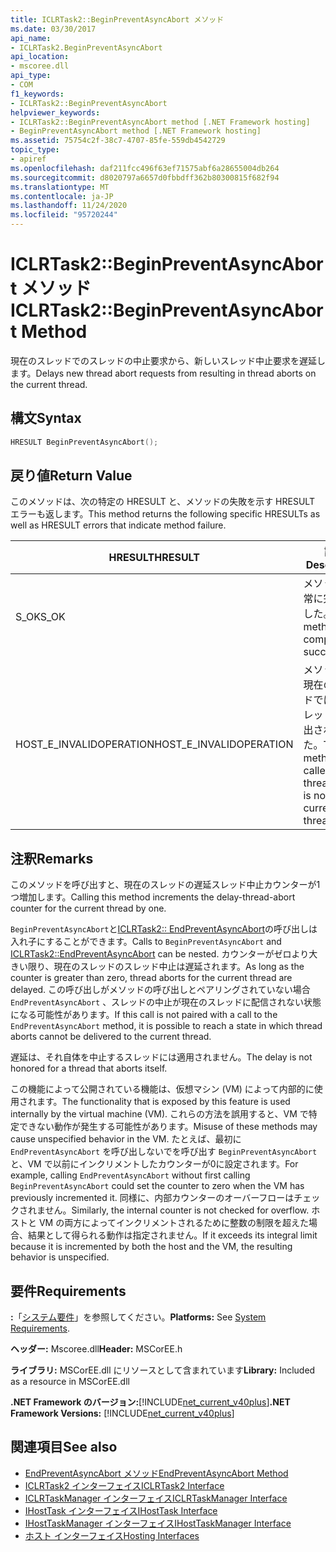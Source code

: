 ```yaml
---
title: ICLRTask2::BeginPreventAsyncAbort メソッド
ms.date: 03/30/2017
api_name:
- ICLRTask2.BeginPreventAsyncAbort
api_location:
- mscoree.dll
api_type:
- COM
f1_keywords:
- ICLRTask2::BeginPreventAsyncAbort
helpviewer_keywords:
- ICLRTask2::BeginPreventAsyncAbort method [.NET Framework hosting]
- BeginPreventAsyncAbort method [.NET Framework hosting]
ms.assetid: 75754c2f-38c7-4707-85fe-559db4542729
topic_type:
- apiref
ms.openlocfilehash: daf211fcc496f63ef71575abf6a28655004db264
ms.sourcegitcommit: d8020797a6657d0fbbdff362b80300815f682f94
ms.translationtype: MT
ms.contentlocale: ja-JP
ms.lasthandoff: 11/24/2020
ms.locfileid: "95720244"
---
```

# <a name="iclrtask2beginpreventasyncabort-method"></a><span data-ttu-id="0806f-102">ICLRTask2::BeginPreventAsyncAbort メソッド</span><span class="sxs-lookup"><span data-stu-id="0806f-102">ICLRTask2::BeginPreventAsyncAbort Method</span></span>

<span data-ttu-id="0806f-103">現在のスレッドでのスレッドの中止要求から、新しいスレッド中止要求を遅延します。</span><span class="sxs-lookup"><span data-stu-id="0806f-103">Delays new thread abort requests from resulting in thread aborts on the current thread.</span></span>  
  
## <a name="syntax"></a><span data-ttu-id="0806f-104">構文</span><span class="sxs-lookup"><span data-stu-id="0806f-104">Syntax</span></span>  
  
```cpp  
HRESULT BeginPreventAsyncAbort();  
```  
  
## <a name="return-value"></a><span data-ttu-id="0806f-105">戻り値</span><span class="sxs-lookup"><span data-stu-id="0806f-105">Return Value</span></span>  

 <span data-ttu-id="0806f-106">このメソッドは、次の特定の HRESULT と、メソッドの失敗を示す HRESULT エラーも返します。</span><span class="sxs-lookup"><span data-stu-id="0806f-106">This method returns the following specific HRESULTs as well as HRESULT errors that indicate method failure.</span></span>  
  
|<span data-ttu-id="0806f-107">HRESULT</span><span class="sxs-lookup"><span data-stu-id="0806f-107">HRESULT</span></span>|<span data-ttu-id="0806f-108">説明</span><span class="sxs-lookup"><span data-stu-id="0806f-108">Description</span></span>|  
|-------------|-----------------|  
|<span data-ttu-id="0806f-109">S_OK</span><span class="sxs-lookup"><span data-stu-id="0806f-109">S_OK</span></span>|<span data-ttu-id="0806f-110">メソッドは正常に完了しました。</span><span class="sxs-lookup"><span data-stu-id="0806f-110">The method completed successfully.</span></span>|  
|<span data-ttu-id="0806f-111">HOST_E_INVALIDOPERATION</span><span class="sxs-lookup"><span data-stu-id="0806f-111">HOST_E_INVALIDOPERATION</span></span>|<span data-ttu-id="0806f-112">メソッドは、現在のスレッドではないスレッドで呼び出されました。</span><span class="sxs-lookup"><span data-stu-id="0806f-112">The method was called on a thread which is not the current thread.</span></span>|  
  
## <a name="remarks"></a><span data-ttu-id="0806f-113">注釈</span><span class="sxs-lookup"><span data-stu-id="0806f-113">Remarks</span></span>  

 <span data-ttu-id="0806f-114">このメソッドを呼び出すと、現在のスレッドの遅延スレッド中止カウンターが1つ増加します。</span><span class="sxs-lookup"><span data-stu-id="0806f-114">Calling this method increments the delay-thread-abort counter for the current thread by one.</span></span>  
  
 <span data-ttu-id="0806f-115">`BeginPreventAsyncAbort`と[ICLRTask2:: EndPreventAsyncAbort](iclrtask2-endpreventasyncabort-method.md)の呼び出しは入れ子にすることができます。</span><span class="sxs-lookup"><span data-stu-id="0806f-115">Calls to `BeginPreventAsyncAbort` and [ICLRTask2::EndPreventAsyncAbort](iclrtask2-endpreventasyncabort-method.md) can be nested.</span></span> <span data-ttu-id="0806f-116">カウンターがゼロより大きい限り、現在のスレッドのスレッド中止は遅延されます。</span><span class="sxs-lookup"><span data-stu-id="0806f-116">As long as the counter is greater than zero, thread aborts for the current thread are delayed.</span></span> <span data-ttu-id="0806f-117">この呼び出しがメソッドの呼び出しとペアリングされていない場合 `EndPreventAsyncAbort` 、スレッドの中止が現在のスレッドに配信されない状態になる可能性があります。</span><span class="sxs-lookup"><span data-stu-id="0806f-117">If this call is not paired with a call to the `EndPreventAsyncAbort` method, it is possible to reach a state in which thread aborts cannot be delivered to the current thread.</span></span>  
  
 <span data-ttu-id="0806f-118">遅延は、それ自体を中止するスレッドには適用されません。</span><span class="sxs-lookup"><span data-stu-id="0806f-118">The delay is not honored for a thread that aborts itself.</span></span>  
  
 <span data-ttu-id="0806f-119">この機能によって公開されている機能は、仮想マシン (VM) によって内部的に使用されます。</span><span class="sxs-lookup"><span data-stu-id="0806f-119">The functionality that is exposed by this feature is used internally by the virtual machine (VM).</span></span> <span data-ttu-id="0806f-120">これらの方法を誤用すると、VM で特定できない動作が発生する可能性があります。</span><span class="sxs-lookup"><span data-stu-id="0806f-120">Misuse of these methods may cause unspecified behavior in the VM.</span></span> <span data-ttu-id="0806f-121">たとえば、最初に `EndPreventAsyncAbort` を呼び出しないでを呼び出す `BeginPreventAsyncAbort` と、VM で以前にインクリメントしたカウンターが0に設定されます。</span><span class="sxs-lookup"><span data-stu-id="0806f-121">For example, calling `EndPreventAsyncAbort` without first calling `BeginPreventAsyncAbort` could set the counter to zero when the VM has previously incremented it.</span></span> <span data-ttu-id="0806f-122">同様に、内部カウンターのオーバーフローはチェックされません。</span><span class="sxs-lookup"><span data-stu-id="0806f-122">Similarly, the internal counter is not checked for overflow.</span></span> <span data-ttu-id="0806f-123">ホストと VM の両方によってインクリメントされるために整数の制限を超えた場合、結果として得られる動作は指定されません。</span><span class="sxs-lookup"><span data-stu-id="0806f-123">If it exceeds its integral limit because it is incremented by both the host and the VM, the resulting behavior is unspecified.</span></span>  
  
## <a name="requirements"></a><span data-ttu-id="0806f-124">要件</span><span class="sxs-lookup"><span data-stu-id="0806f-124">Requirements</span></span>  

 <span data-ttu-id="0806f-125">**:**「[システム要件](../../get-started/system-requirements.md)」を参照してください。</span><span class="sxs-lookup"><span data-stu-id="0806f-125">**Platforms:** See [System Requirements](../../get-started/system-requirements.md).</span></span>  
  
 <span data-ttu-id="0806f-126">**ヘッダー:** Mscoree.dll</span><span class="sxs-lookup"><span data-stu-id="0806f-126">**Header:** MSCorEE.h</span></span>  
  
 <span data-ttu-id="0806f-127">**ライブラリ:** MSCorEE.dll にリソースとして含まれています</span><span class="sxs-lookup"><span data-stu-id="0806f-127">**Library:** Included as a resource in MSCorEE.dll</span></span>  
  
 <span data-ttu-id="0806f-128">**.NET Framework のバージョン:**[!INCLUDE[net_current_v40plus](../../../../includes/net-current-v40plus-md.md)]</span><span class="sxs-lookup"><span data-stu-id="0806f-128">**.NET Framework Versions:** [!INCLUDE[net_current_v40plus](../../../../includes/net-current-v40plus-md.md)]</span></span>  
  
## <a name="see-also"></a><span data-ttu-id="0806f-129">関連項目</span><span class="sxs-lookup"><span data-stu-id="0806f-129">See also</span></span>

- [<span data-ttu-id="0806f-130">EndPreventAsyncAbort メソッド</span><span class="sxs-lookup"><span data-stu-id="0806f-130">EndPreventAsyncAbort Method</span></span>](iclrtask2-endpreventasyncabort-method.md)
- [<span data-ttu-id="0806f-131">ICLRTask2 インターフェイス</span><span class="sxs-lookup"><span data-stu-id="0806f-131">ICLRTask2 Interface</span></span>](iclrtask2-interface.md)
- [<span data-ttu-id="0806f-132">ICLRTaskManager インターフェイス</span><span class="sxs-lookup"><span data-stu-id="0806f-132">ICLRTaskManager Interface</span></span>](iclrtaskmanager-interface.md)
- [<span data-ttu-id="0806f-133">IHostTask インターフェイス</span><span class="sxs-lookup"><span data-stu-id="0806f-133">IHostTask Interface</span></span>](ihosttask-interface.md)
- [<span data-ttu-id="0806f-134">IHostTaskManager インターフェイス</span><span class="sxs-lookup"><span data-stu-id="0806f-134">IHostTaskManager Interface</span></span>](ihosttaskmanager-interface.md)
- [<span data-ttu-id="0806f-135">ホスト インターフェイス</span><span class="sxs-lookup"><span data-stu-id="0806f-135">Hosting Interfaces</span></span>](hosting-interfaces.md)
